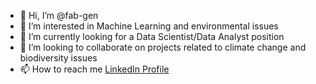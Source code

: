 - 👋 Hi, I’m @fab-gen
- 👀 I’m interested in Machine Learning and environmental issues
- 🌱 I’m currently looking for a Data Scientist/Data Analyst position
- 💞️ I’m looking to collaborate on projects related to climate change and biodiversity issues
- 📫 How to reach me [LinkedIn Profile](https://www.linkedin.com/in/fabrice-gentot/)

<!---
fab-gen/fab-gen is a ✨ special ✨ repository because its `README.md` (this file) appears on your GitHub profile.
You can click the Preview link to take a look at your changes.
--->
